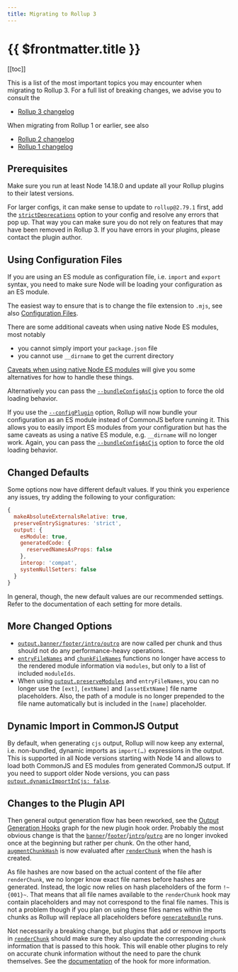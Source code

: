 ```yaml
---
title: Migrating to Rollup 3
---
```


# {{ $frontmatter.title }}

[[toc]]

This is a list of the most important topics you may encounter when migrating to Rollup 3. For a full list of breaking changes, we advise you to consult the

- [Rollup 3 changelog](https://github.com/rollup/rollup/blob/master/CHANGELOG.md#300)

When migrating from Rollup 1 or earlier, see also

- [Rollup 2 changelog](https://github.com/rollup/rollup/blob/master/CHANGELOG.md#200)
- [Rollup 1 changelog](https://github.com/rollup/rollup/blob/master/CHANGELOG.md#100)

## Prerequisites

Make sure you run at least Node 14.18.0 and update all your Rollup plugins to their latest versions.

For larger configs, it can make sense to update to `rollup@2.79.1` first, add the [`strictDeprecations`](../configuration-options/index.md#strictdeprecations) option to your config and resolve any errors that pop up. That way you can make sure you do not rely on features that may have been removed in Rollup 3. If you have errors in your plugins, please contact the plugin author.

## Using Configuration Files

If you are using an ES module as configuration file, i.e. `import` and `export` syntax, you need to make sure Node will be loading your configuration as an ES module.

The easiest way to ensure that is to change the file extension to `.mjs`, see also [Configuration Files](../command-line-interface/index.md#configuration-files).

There are some additional caveats when using native Node ES modules, most notably

- you cannot simply import your `package.json` file
- you cannot use `__dirname` to get the current directory

[Caveats when using native Node ES modules](../command-line-interface/index.md#caveats-when-using-native-node-es-modules) will give you some alternatives for how to handle these things.

Alternatively you can pass the [`--bundleConfigAsCjs`](../command-line-interface/index.md#bundleconfigascjs) option to force the old loading behavior.

If you use the [`--configPlugin`](../command-line-interface/index.md#configplugin-plugin) option, Rollup will now bundle your configuration as an ES module instead of CommonJS before running it. This allows you to easily import ES modules from your configuration but has the same caveats as using a native ES module, e.g. `__dirname` will no longer work. Again, you can pass the [`--bundleConfigAsCjs`](../command-line-interface/index.md#bundleconfigascjs) option to force the old loading behavior.

## Changed Defaults

Some options now have different default values. If you think you experience any issues, try adding the following to your configuration:

```js
{
  makeAbsoluteExternalsRelative: true,
  preserveEntrySignatures: 'strict',
  output: {
    esModule: true,
    generatedCode: {
      reservedNamesAsProps: false
    },
    interop: 'compat',
    systemNullSetters: false
  }
}
```

In general, though, the new default values are our recommended settings. Refer to the documentation of each setting for more details.

## More Changed Options

- [`output.banner/footer`](../configuration-options/index.md#output-banner-output-footer)[`/intro/outro`](../configuration-options/index.md#output-intro-output-outro) are now called per chunk and thus should not do any performance-heavy operations.
- [`entryFileNames`](../configuration-options/index.md#output-entryfilenames) and [`chunkFileNames`](../configuration-options/index.md#output-chunkfilenames) functions no longer have access to the rendered module information via `modules`, but only to a list of included `moduleIds`.
- When using [`output.preserveModules`](../configuration-options/index.md#output-preservemodules) and `entryFileNames`, you can no longer use the `[ext]`, `[extName]` and `[assetExtName]` file name placeholders. Also, the path of a module is no longer prepended to the file name automatically but is included in the `[name]` placeholder.

## Dynamic Import in CommonJS Output

By default, when generating `cjs` output, Rollup will now keep any external, i.e. non-bundled, dynamic imports as `import(…)` expressions in the output. This is supported in all Node versions starting with Node 14 and allows to load both CommonJS and ES modules from generated CommonJS output. If you need to support older Node versions, you can pass [`output.dynamicImportInCjs: false`](../configuration-options/index.md#output-dynamicimportincjs).

## Changes to the Plugin API

Then general output generation flow has been reworked, see the [Output Generation Hooks](../plugin-development/index.md#output-generation-hooks) graph for the new plugin hook order. Probably the most obvious change is that the [`banner`](../plugin-development/index.md#banner)/[`footer`](../plugin-development/index.md#footer)/[`intro`](../plugin-development/index.md#intro)/[`outro`](../plugin-development/index.md#outro) are no longer invoked once at the beginning but rather per chunk. On the other hand, [`augmentChunkHash`](../plugin-development/index.md#augmentchunkhash) is now evaluated after [`renderChunk`](../plugin-development/index.md#renderchunk) when the hash is created.

As file hashes are now based on the actual content of the file after `renderChunk`, we no longer know exact file names before hashes are generated. Instead, the logic now relies on hash placeholders of the form `!~{001}~`. That means that all file names available to the `renderChunk` hook may contain placeholders and may not correspond to the final file names. This is not a problem though if you plan on using these files names within the chunks as Rollup will replace all placeholders before [`generateBundle`](../plugin-development/index.md#generatebundle) runs.

Not necessarily a breaking change, but plugins that add or remove imports in [`renderChunk`](../plugin-development/index.md#renderchunk) should make sure they also update the corresponding `chunk` information that is passed to this hook. This will enable other plugins to rely on accurate chunk information without the need to pare the chunk themselves. See the [documentation](../plugin-development/index.md#renderchunk) of the hook for more information.
